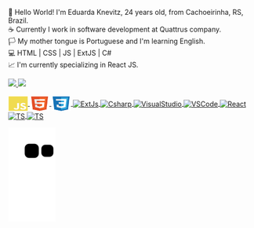 👋 Hello World! I'm Eduarda Knevitz, 24 years old, from Cachoeirinha, RS, Brazil.</br>
☕ Currently I work in software development at Quattrus company.</br>
🏳️ My mother tongue is Portuguese and I'm learning English.</br>
💻 HTML | CSS | JS | ExtJS | C#</br>
📈 I'm currently specializing in React JS.</br>

<div>
  <a href="https://github.com/eduardaknevitz">
  <img height="150em" src="https://github-readme-stats.vercel.app/api?username=eduardaknevitz&show_icons=true&theme=gotham&include_all_commits=true&count_private=true"/>
  <img height="150em" src="https://github-readme-stats.vercel.app/api/top-langs/?username=eduardaknevitz&layout=compact&langs_count=7&theme=gotham"/> 
</div>

<div style="display: inline_block"><br>
  <img align="center" alt="JS" height="30" width="40" src="https://raw.githubusercontent.com/devicons/devicon/master/icons/javascript/javascript-plain.svg">
  <img align="center" alt="HTML" height="30" width="40" src="https://raw.githubusercontent.com/devicons/devicon/master/icons/html5/html5-original.svg">
  <img align="center" alt="CSS" height="30" width="40" src="https://raw.githubusercontent.com/devicons/devicon/master/icons/css3/css3-original.svg">
  <img align="center" alt="ExtJs" height="30" width="30" src='https://www.sencha.com/wp-content/uploads/2021/11/icon-product-ExtJS-removebg-preview.png'>
  <img align="center" alt="Csharp" height="30" width="40" src="https://cdn.jsdelivr.net/gh/devicons/devicon/icons/csharp/csharp-original.svg">
  <img align="center" alt="VisualStudio" height="30" width="40" src="https://cdn.jsdelivr.net/gh/devicons/devicon/icons/visualstudio/visualstudio-plain.svg">
  <img align="center" alt="VSCode" height="30" width="40" src="https://cdn.jsdelivr.net/gh/devicons/devicon/icons/vscode/vscode-original.svg">
   <img align="center" alt="React" height="30" width="40" src="https://cdn.jsdelivr.net/gh/devicons/devicon/icons/react/react-original.svg">
   <img align="center" alt="TS" height="30" width="40" src="https://cdn.jsdelivr.net/gh/devicons/devicon/icons/react/react-original.svg">
   <img align="center" alt="TS" height="30" width="40" src="https://cdn.jsdelivr.net/gh/devicons/devicon/icons/microsoftsqlserver/microsoftsqlserver-plain.svg" class="devicon-microsoftsqlserver-plain">
</div>

<div> 
  
  ![Snake animation](https://github.com/rafaballerini/rafaballerini/blob/output/github-contribution-grid-snake.svg)

</div>
 
